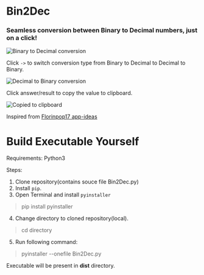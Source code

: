 # Bin2Dec
### Seamless conversion between Binary to Decimal numbers, just on a click!

![Binary to Decimal conversion](https://github.com/maddypie/Bin2Dec/blob/master/Example%20Images/Bin2Dec1.png)  

Click ```->``` to switch conversion type from Binary to Decimal to Decimal to Binary.

![Decimal to Binary conversion](https://github.com/maddypie/Bin2Dec/blob/master/Example%20Images/Bin2Dec2.png)

Click answer/result to copy the value to clipboard.

![Copied to clipboard](https://github.com/maddypie/Bin2Dec/blob/master/Example%20Images/Bin2Dce3.png)

Inspired from [Florinpop17 app-ideas](https://github.com/florinpop17/app-ideas)


# Build Executable Yourself

Requirements:
  Python3

Steps:
1. Clone repository(contains souce file Bin2Dec.py)
2. Install ```pip```.
3. Open Terminal and install ```pyinstaller```
  > pip install pyinstaller
4. Change directory to cloned repository(local).
  > cd directory
5. Run following command:
  > pyinstaller --onefile Bin2Dec.py
  
Executable will be present in **dist** directory.
